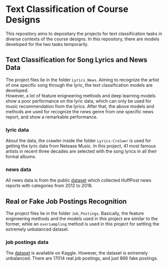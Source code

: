 # Text Classification of Course Designs 
This repository aims to depositary the projects for text classification tasks in diverse contexts of the course designs. In this repository, there are models developed for the two tasks temporarily. 

## Text Classification for Song Lyrics and News Data
The project files lie in the folder `Lyrics_News`. Aiming to recognize the artist of one specific song through the lyric, the text classification models are developed.  
However, a lot of feature enigneering methods and deep learning models show a poor performance on the lyric data, which can only be used for music recommendation from the lyrics. After that, the above models and methods are used for recognize the news genre from one specific news report, and show a remarkable performance. 
### lyric data  
About the data, the crawler inside the folder `Lyrics-Cralwer` is used for getting the lyric data from Netease Music. In this project, 41 most famous artists in recent three decades are selected with the song lyrics in all their formal albums. 
### news data
All news data is from the public [dataset](https://www.kaggle.com/datasets/rmisra/news-category-dataset) which collected HuffPost news reports with categories  from 2012 to 2018.

## Real or Fake Job Postings Recognition
The project files lie in the folder `Job_Postings`. Basically, the feature engineering methods and the models used in this project are similar to the former, while an `oversampling` method is used in this project for settling the extremely unbalanced  dataset. 
### job postings data
The [dataset](https://www.kaggle.com/datasets/shivamb/real-or-fake-fake-jobposting-prediction) is available on Kaggle. However, the dataset is extremely unbalanced. There are 17014 real job postings, and just 866 fake postings. 

